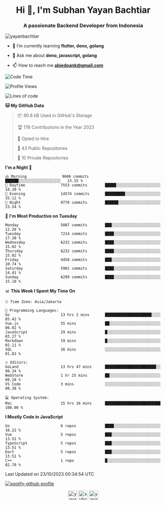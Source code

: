 <h1 align="center">Hi 👋, I'm Subhan Yayan Bachtiar</h1>
<h3 align="center">A passionate Backend Developer from Indonesia</h3>

<p align="left"> <img src="https://komarev.com/ghpvc/?username=yayanbachtiar" alt="yayanbachtiar" /> </p>

- 🌱 I’m currently learning **flutter, deno, golang**

- 💬 Ask me about **deno, javascript, golang**

- 📫 How to reach me **abiedoank@gmail.com**

<!--START_SECTION:waka-->
![Code Time](http://img.shields.io/badge/Code%20Time-5%2C997%20hrs%2050%20mins-blue)

![Profile Views](http://img.shields.io/badge/Profile%20Views-0-blue)

![Lines of code](https://img.shields.io/badge/From%20Hello%20World%20I%27ve%20Written-45.3%20million%20lines%20of%20code-blue)

**🐱 My GitHub Data** 

> 📦 90.8 kB Used in GitHub's Storage 
 > 
> 🏆 178 Contributions in the Year 2023
 > 
> 💼 Opted to Hire
 > 
> 📜 43 Public Repositories 
 > 
> 🔑 10 Private Repositories 
 > 
**I'm a Night 🦉** 

```text
🌞 Morning                9606 commits        ██████░░░░░░░░░░░░░░░░░░░   23.15 % 
🌆 Daytime                7553 commits        █████░░░░░░░░░░░░░░░░░░░░   18.20 % 
🌃 Evening                14574 commits       █████████░░░░░░░░░░░░░░░░   35.12 % 
🌙 Night                  9770 commits        ██████░░░░░░░░░░░░░░░░░░░   23.54 % 
```
📅 **I'm Most Productive on Tuesday** 

```text
Monday                   5087 commits        ███░░░░░░░░░░░░░░░░░░░░░░   12.26 % 
Tuesday                  7214 commits        ████░░░░░░░░░░░░░░░░░░░░░   17.38 % 
Wednesday                6232 commits        ████░░░░░░░░░░░░░░░░░░░░░   15.02 % 
Thursday                 6232 commits        ████░░░░░░░░░░░░░░░░░░░░░   15.02 % 
Friday                   4458 commits        ███░░░░░░░░░░░░░░░░░░░░░░   10.74 % 
Saturday                 5981 commits        ████░░░░░░░░░░░░░░░░░░░░░   14.41 % 
Sunday                   6299 commits        ████░░░░░░░░░░░░░░░░░░░░░   15.18 % 
```


📊 **This Week I Spent My Time On** 

```text
🕑︎ Time Zone: Asia/Jakarta

💬 Programming Languages: 
Go                       13 hrs 2 mins       █████████████████████░░░░   85.42 % 
Vue.js                   55 mins             ██░░░░░░░░░░░░░░░░░░░░░░░   06.02 % 
JavaScript               29 mins             █░░░░░░░░░░░░░░░░░░░░░░░░   03.27 % 
Markdown                 19 mins             █░░░░░░░░░░░░░░░░░░░░░░░░   02.11 % 
SQL                      16 mins             ░░░░░░░░░░░░░░░░░░░░░░░░░   01.82 % 

🔥 Editors: 
GoLand                   13 hrs 47 mins      ███████████████████████░░   90.34 % 
WebStorm                 1 hr 25 mins        ██░░░░░░░░░░░░░░░░░░░░░░░   09.28 % 
VS Code                  3 mins              ░░░░░░░░░░░░░░░░░░░░░░░░░   00.38 % 

💻 Operating System: 
Mac                      15 hrs 16 mins      █████████████████████████   100.00 % 
```

**I Mostly Code in JavaScript** 

```text
Go                       6 repos             ████░░░░░░░░░░░░░░░░░░░░░   16.22 % 
Vue                      5 repos             ███░░░░░░░░░░░░░░░░░░░░░░   13.51 % 
TypeScript               5 repos             ███░░░░░░░░░░░░░░░░░░░░░░   13.51 % 
Dart                     5 repos             ███░░░░░░░░░░░░░░░░░░░░░░   13.51 % 
C++                      1 repo              █░░░░░░░░░░░░░░░░░░░░░░░░   02.70 % 
```




 Last Updated on 23/10/2023 00:34:54 UTC
<!--END_SECTION:waka-->

[![spotify-github-profile](https://spotify-github-profile.vercel.app/api/view?uid=31qtu2k4v3mbxp7clcmm6imuqq6e&cover_image=true&theme=default&show_offline=false&bar_color=53b14f&bar_color_cover=true)](https://github.com/kittinan/spotify-github-profile)


<p align="center">
<a href="https://dev.to/yayanbachtiar" target="blank"><img align="center" src="https://cdn.jsdelivr.net/npm/simple-icons@3.0.1/icons/dev-dot-to.svg" alt="yayanbachtiar" height="30" width="30" /></a>
<a href="https://linkedin.com/in/subchanyayanbachtiar" target="blank"><img align="center" src="https://cdn.jsdelivr.net/npm/simple-icons@3.0.1/icons/linkedin.svg" alt="subchanyayanbachtiar" height="30" width="30" /></a>
<a href="https://codesandbox.com/yayanbachtiar" target="blank"><img align="center" src="https://cdn.jsdelivr.net/npm/simple-icons@3.0.1/icons/codesandbox.svg" alt="yayanbachtiar" height="30" width="30" /></a>
</p>
